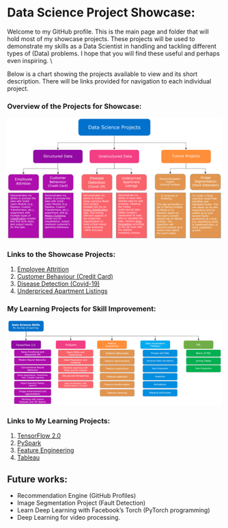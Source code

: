 # Data Science Project Showcase:

Welcome to my GitHub profile. This is the main page and folder that will hold most of my showcase projects. These projects will be used to demonstrate my skills as a Data Scientist in handling and tackling different types of (Data) problems. I hope that you will find these useful and perhaps even inspiring. \

Below is a chart showing the projects available to view and its short description. There will be links provided for navigation to each individual project. 

### Overview of the Projects for Showcase:
<img src="Display Images/2020_Nov_GitHub_Projects_Guide.PNG " width="850">

### Links to the Showcase Projects:
1.	[Employee Attrition](https://github.com/ylee9107/DataScience_Projects/tree/main/Project%201%20-%20DS%20for%20HR%20department)
2.	[Customer Behaviour (Credit Card)](https://github.com/ylee9107/DataScience_Projects/tree/main/Project%202%20-%20DS%20For%20Marketing%20Department)
3.	[Disease Detection (Covid-19)](https://github.com/ylee9107/DataScience_Projects/tree/main/Project%203%20-%20DS%20For%20Operating%20Department)
4.	[Underpriced Apartment Listings](https://github.com/ylee9107/DataScience_Projects/tree/main/Project%204%20-%20DS%20for%20Underpriced%20Apartments)

### My Learning Projects for Skill Improvement:
<img src="Display Images/2020_Nov_GitHub_Skills.PNG " width="850">

### Links to My Learning Projects:
1.	[TensorFlow 2.0](https://github.com/ylee9107/ComputerVisionTensorFlow2_myLearning)
2.	[PySpark](https://github.com/ylee9107/PySpark_myLearning)
3.	[Feature Engineering]( https://github.com/ylee9107/FeatureEngineering_myLearning)
4.	[Tableau](https://github.com/ylee9107/Visual-Analytics-Project-1-footballResults)

## Future works:
-	Recommendation Engine (GitHub Profiles)
-	Image Segmentation Project (Fault Detection)
-	Learn Deep Learning with Facebook’s Torch (PyTorch programming)
-	Deep Learning for video processing.

